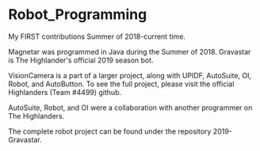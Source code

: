 # Robot_Programming
My FIRST contributions Summer of 2018-current time.

Magnetar was programmed in Java during the Summer of 2018. Gravastar is The Highlander's official 2019 season bot.

VisionCamera is a part of a larger project, along with UPIDF, AutoSuite, OI, Robot, and AutoButton. To see the full project, please visit the official Highlanders (Team #4499) github.

AutoSuite, Robot, and OI were a collaboration with another programmer on The Highlanders.

The complete robot project can be found under the repository 2019-Gravastar.
